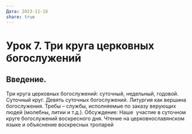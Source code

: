 ```yaml
---
Дата: 2023-11-16
share: true
---
```

# Урок 7. Три круга церковных богослужений

## Введение.

Три круга церковных богослужений: суточный, недельный, годовой. Суточный круг. Девять суточных богослужений. Литургия как вершина богослужения. Требы – службы, исполняемые по заказу верующих людей (молебны, литии и т.д.). Обсуждение: Наше  участие в суточном круге богослужений воскресного дня. Чтение на церковнославянском языке и объяснение воскресных тропарей